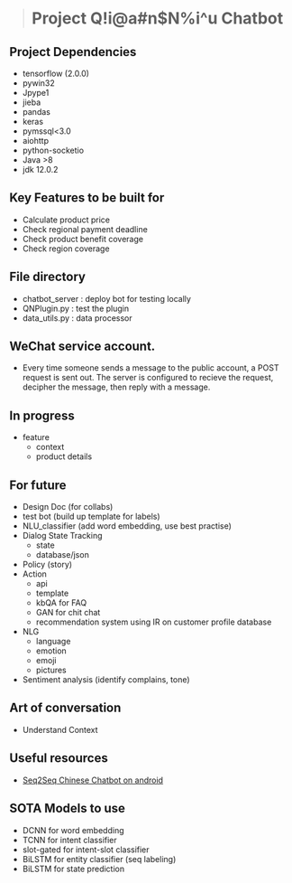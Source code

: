 > # **Project Q!i@a#n$N%i^u Chatbot**

## Project Dependencies
- tensorflow (2.0.0)
- pywin32
- Jpype1
- jieba
- pandas
- keras
- pymssql<3.0
- aiohttp
- python-socketio
- Java >8
- jdk 12.0.2

## Key Features to be built for
- Calculate product price
- Check regional payment deadline
- Check product benefit coverage
- Check region coverage

## File directory
- chatbot_server : deploy bot for testing locally
- QNPlugin.py : test the plugin
- data_utils.py : data processor

## WeChat service account. 
- Every time someone sends a message to the public account, a POST request is sent out. The server is configured to recieve the request, decipher the message, then reply with a message.

## In progress
- feature
    - context
    - product details

## For future
- Design Doc (for collabs)
- test bot (build up template for labels)
- NLU_classifier (add word embedding, use best practise)
- Dialog State Tracking
    - state
    - database/json
- Policy (story)
- Action
    - api
    - template
    - kbQA for FAQ
    - GAN for chit chat
    - recommendation system using IR on customer profile database
- NLG
    - language 
    - emotion 
    - emoji 
    - pictures
- Sentiment analysis (identify complains, tone)

## Art of conversation
- Understand Context

## Useful resources
- [Seq2Seq Chinese Chatbot on android](http://www.shareditor.com/blogshow/?blogId=63)

## SOTA Models to use
- DCNN for word embedding
- TCNN for intent classifier
- slot-gated for intent-slot classifier
- BiLSTM for entity classifier (seq labeling)
- BiLSTM for state prediction